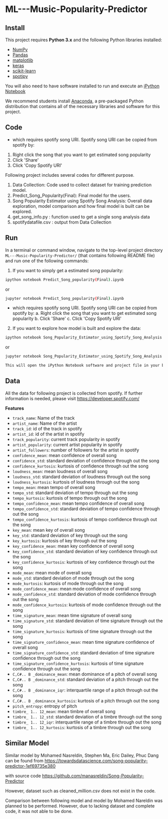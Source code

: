 # ML---Music-Popularity-Predictor
## Install

This project requires **Python 3.x** and the following Python libraries installed:

- [NumPy](http://www.numpy.org/)
- [Pandas](http://pandas.pydata.org)
- [matplotlib](http://matplotlib.org/)
- [keras](https://keras.io/)
- [scikit-learn](http://scikit-learn.org/stable/)
- [spotipy](https://spotipy.readthedocs.io/)

You will also need to have software installed to run and execute an [iPython Notebook](http://ipython.org/notebook.html)

We recommend students install [Anaconda](https://www.continuum.io/downloads), a pre-packaged Python distribution that contains all of the necessary libraries and software for this project. 

## Code


* which requires spotify song URI. Spotify song URI can be copied from spotify by:
1. Right click the song that you want to get estimated song popularity
2. Click 'Share'
3. Click 'Copy Spotify URI'


Following project includes several codes for different purpose.
1. Data Collection: Code used to collect dataset for training prediction model.
2. Predict_Song_Popularity(Final): Final model for the users.
3. Song Popularity Estimator using Spotify Song Analysis: Overall data exploration, model comparison and how final model is built can be explored.
4. get_song_info.py : function used to get a single song analysis data
5. spotifydatafile.csv : output from Data Collection


## Run

In a terminal or command window, navigate to the top-level project directory `ML---Music-Popularity-Predictor/` (that contains following README file) and run one of the following commands:


1. If you want to simply get a estimated song popularity: 
```bash
ipython notebook Predict_Song_popularity(Final).ipynb
```  
or
```bash
jupyter notebook Predict_Song_popularity(Final).ipynb
```
* which requires spotify song URI. Spotify song URI can be copied from spotify by:
a. Right click the song that you want to get estimated song popularity
b. Click 'Share'
c. Click 'Copy Spotify URI'

2. If you want to explore how model is built and explore the data:
```bash
ipython notebook Song_Popularity_Estimator_using_Spotify_Song_Analysis.ipynb
```  
or
```bash
jupyter notebook Song_Popularity_Estimator_using_Spotify_Song_Analysis.ipynb

This will open the iPython Notebook software and project file in your browser.
```

## Data 

All the data for following project is collected from spotify. If further information is needed, please visit https://developer.spotify.com/

**Features**

- `track_name`: Name of the track
- `artist_name`: Name of the artist
- `track_id`: id of the track in spotify
- `artist_id`: id of the artist in spotify
- `track_popularity`: current track popularity in spotify
- `artist_popularity`: current artist popularity in spotify
- `artist_followers`: number of followers for the artist in spotify
- `confidence_mean`: mean confidence of overall song
- `confidence_std`: standard deviation of confidence through out the song
- `confidence_kurtosis`: kurtosis of confidence through out the song
- `loudness_mean`: mean loudness of overall song
- `loudness_std`: standard deviation of loudness through out the song
- `loudness_kurtosis`: kurtosis of loudness through out the song
- `tempo_mean`: mean tempo of overall song
- `tempo_std`: standard deviation of tempo through out the song
- `tempo_kurtosis`: kurtosis of tempo through out the song
- `tempo_confidence_mean`: mean tempo confidence of overall song
- `tempo_confidence_std`: standard deviation of tempo confidence through out the song
- `tempo_confidence_kurtosis`: kurtosis of tempo confidence through out the song
- `key_mean`: mean key of overall song
- `key_std`: standard deviation of key through out the song
- `key_kurtosis`: kurtosis of key through out the song
- `key_confidence_mean`: mean key confidence of overall song
- `key_confidence_std`: standard deviation of key confidence through out the song
- `key_confidence_kurtosis`: kurtosis of key confidence through out the song
- `mode_mean`: mean mode of overall song
- `mode_std`: standard deviation of mode through out the song
- `mode_kurtosis`: kurtosis of mode through out the song
- `mode_confidence_mean`: mean mode confidence of overall song
- `mode_confidence_std`: standard deviation of mode confidence through out the song
- `mode_confidence_kurtosis`: kurtosis of mode confidence through out the song
- `time_signature_mean`: mean time signature of overall song
- `time_signature_std`: standard deviation of time signature through out the song
- `time_signature_kurtosis`: kurtosis of time signature through out the song
- `time_signature_confidence_mean`: mean time signature confidence of overall song
- `time_signature_confidence_std`: standard deviation of time signature confidence through out the song
- `time_signature_confidence_kurtosis`: kurtosis of time signature confidence through out the song
- `C,C#.. B _dominance_mean`: mean dominance of a pitch of overall song
- `C,C#.. B _dominance_std`: standard deviation of a pitch through out the song
- `C,C#.. B _dominance_iqr`: interquartile range of a pitch through out the song
- `C,C#.. B _dominance_kurtosis`: kurtosis of a pitch through out the song
- `pitch_entropy`: entropy of pitch
- `timbre_ 1.. 12_mean`: mean timbre of overall song
- `timbre_ 1.. 12_std`: standard deviation of a timbre through out the song
- `timbre_ 1.. 12_iqr`: interquartile range of a timbre through out the song
- `timbre_ 1.. 12_kurtosis`: kurtosis of a timbre through out the song


## Similar Model

Similar model by Mohamed Nasreldin, Stephen Ma, Eric Dailey, Phuc Dang can be found from
https://towardsdatascience.com/song-popularity-predictor-1ef69735e380

with source code
https://github.com/manasreldin/Song-Popularity-Predictor

However, dataset such as cleaned_million.csv does not exist in the code.

Comparison between following model and model by Mohamed Nareldin was planned to be performed. 
However, due to lacking dataset and complete code, it was not able to be done.
